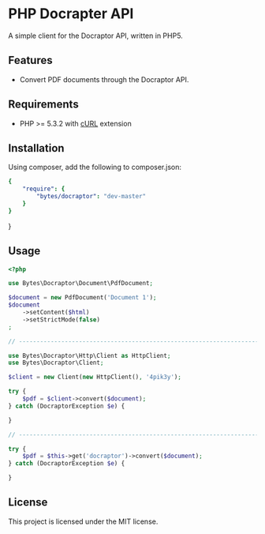 # PHP Docrapter API

A simple client for the Docraptor API, written in PHP5.

## Features

* Convert PDF documents through the Docraptor API.

## Requirements

* PHP >= 5.3.2 with [cURL](http://php.net/manual/en/book.curl.php) extension

## Installation

Using composer, add the following to composer.json:

```yaml
{
	"require": {
		"bytes/docraptor": "dev-master"
	}
}
````

}

## Usage

```php
<?php

use Bytes\Docraptor\Document\PdfDocument;

$document = new PdfDocument('Document 1');
$document
	->setContent($html)
	->setStrictMode(false)
;

// ----------------------------------------------------------------------------

use Bytes\Docraptor\Http\Client as HttpClient;
use Bytes\Docraptor\Client;

$client = new Client(new HttpClient(), '4pik3y');

try {
	$pdf = $client->convert($document);
} catch (DocraptorException $e) {

}

// ----------------------------------------------------------------------------

try {
	$pdf = $this->get('docraptor')->convert($document);
} catch (DocraptorException $e) {

}
```

## License

This project is licensed under the MIT license.